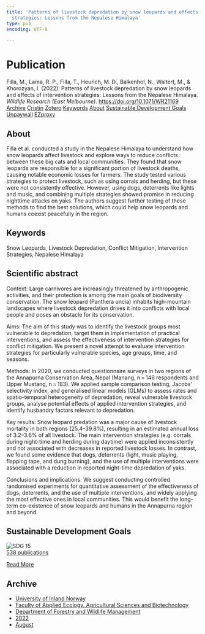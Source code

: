 ```yaml
---
title: 'Patterns of livestock depredation by snow leopards and effects of intervention
  strategies: Lessons from the Nepalese Himalaya'
type: pub
encoding: UTF-8

---
```

<h1>Publication</h1>
<article id="csl-bib-container-VWFJ2SEI" class="csl-bib-container">
  <div class="csl-bib-body"> <div class="csl-entry">Filla, M., Lama, R. P., Filla, T., Heurich, M. D., Balkenhol, N., Waltert, M., &#38; Khorozyan, I. (2022). Patterns of livestock depredation by snow leopards and effects of intervention strategies: Lessons from the Nepalese Himalaya. <i>Wildlife Research (East Melbourne)</i>. <a href="https://doi.org/10.1071/WR21169">https://doi.org/10.1071/WR21169</a></div> </div>
  <div class="csl-bib-buttons">
    <a href="#taxonomy-article-VWFJ2SEI" alt="archive" class="csl-bib-button">Archive</a>
    <a href="https://app.cristin.no/results/show.jsf?id=2046669" alt="Cristin" class="csl-bib-button">Cristin</a>
    <a href="http://zotero.org/groups/5881554/items/VWFJ2SEI" alt="Zotero" class="csl-bib-button">Zotero</a>
    <a href="#keywords-article-VWFJ2SEI" alt="keywords" class="csl-bib-button">Keywords</a>
    <a href="#about-article-VWFJ2SEI" alt="about_pub" class="csl-bib-button">About</a>
    <a href="#sdg-article-VWFJ2SEI" alt="sdg" class="csl-bib-button">Sustainable Development Goals</a>
    <a href="https://www.publish.csiro.au/wr/pdf/WR21169" alt="Unpaywall" class="csl-bib-button">Unpaywall</a>
    <a href="https://www.publish.csiro.au/wr/pdf/WR21169" alt="EZproxy" class="csl-bib-button">EZproxy</a>
  </div>
  <div id="csl-bib-meta-container-VWFJ2SEI"></div>
</article>
<div id="csl-bib-meta-VWFJ2SEI" class="csl-bib-meta">
  <article id="about-article-VWFJ2SEI" class="about_pub-article">
    <h1>About</h1>
    Filla et al. conducted a study in the Nepalese Himalaya to understand how snow leopards affect livestock and explore ways to reduce conflicts between these big cats and local communities. They found that snow leopards are responsible for a significant portion of livestock deaths, causing notable economic losses for farmers. The study tested various strategies to protect livestock, such as using corrals and herding, but these were not consistently effective. However, using dogs, deterrents like lights and music, and combining multiple strategies showed promise in reducing nighttime attacks on yaks. The authors suggest further testing of these methods to find the best solutions, which could help snow leopards and humans coexist peacefully in the region.
  </article>
  <article id="keywords-article-VWFJ2SEI" class="keywords-article">
    <h1>Keywords</h1>
    Snow Leopards, Livestock Depredation, Conflict Mitigation, Intervention Strategies, Nepalese Himalaya
  </article>
  <article id="abstract-article-VWFJ2SEI" class="abstract-article">
    <h1>Scientific abstract</h1>
    Context: 
Large carnivores are increasingly threatened by anthropogenic activities, and their protection is among the main goals of biodiversity conservation. The snow leopard (Panthera uncia) inhabits high-mountain landscapes where livestock depredation drives it into conflicts with local people and poses an obstacle for its conservation. 
 
Aims: 
The aim of this study was to identify the livestock groups most vulnerable to depredation, target them in implementation of practical interventions, and assess the effectiveness of intervention strategies for conflict mitigation. We present a novel attempt to evaluate intervention strategies for particularly vulnerable species, age groups, time, and seasons. 
 
Methods: 
In 2020, we conducted questionnaire surveys in two regions of the Annapurna Conservation Area, Nepal (Manang, n = 146 respondents and Upper Mustang, n = 183). We applied sample comparison testing, Jacobs’ selectivity index, and generalised linear models (GLMs) to assess rates and spatio-temporal heterogeneity of depredation, reveal vulnerable livestock groups, analyse potential effects of applied intervention strategies, and identify husbandry factors relevant to depredation. 
 
Key results: 
Snow leopard predation was a major cause of livestock mortality in both regions (25.4–39.8%), resulting in an estimated annual loss of 3.2–3.6% of all livestock. The main intervention strategies (e.g. corrals during night-time and herding during daytime) were applied inconsistently and not associated with decreases in reported livestock losses. In contrast, we found some evidence that dogs, deterrents (light, music playing, flapping tape, and dung burning), and the use of multiple interventions were associated with a reduction in reported night-time depredation of yaks. 
 
Conclusions and implications: 
We suggest conducting controlled randomised experiments for quantitative assessment of the effectiveness of dogs, deterrents, and the use of multiple interventions, and widely applying the most effective ones in local communities. This would benefit the long-term co-existence of snow leopards and humans in the Annapurna region and beyond.
  </article>
  <article id="sdg-article-VWFJ2SEI" class="sdg-article">
    <h1>Sustainable Development Goals</h1>
    <div class="sdg-container"><div id="sdg15" class="sdg">
        <img src="{{< params subfolder >}}images/sdg/sdg15_en.png" class="image" alt="SDG 15">
        <div class="sdg-overlay">
          <a href="{{< params subfolder >}}en/archive/?sdg=15#archive" class="sdg-publication-count"><span>538</span> publications</a>
          <p><a href="https://sdgs.un.org/goals/goal15" class="sdg-read-more">Read More</a></p>
        </div>
      </div></div>
  </article>
  <article id="taxonomy-article-VWFJ2SEI" class="taxonomy-article">
    <h1>Archive</h1>
    <ul>
      <li><a href="{{< params subfolder >}}en/archive/?key=3DCRN523">University of Inland Norway</a></li>
      <li><a href="{{< params subfolder >}}en/archive/?key=T77LXH6D">Faculty of Applied Ecology, Agricultural Sciences and Biotechnology</a></li>
      <li><a href="{{< params subfolder >}}en/archive/?key=7TRARPE3">Department of Forestry and Wildlife Management</a></li>
      <li><a href="{{< params subfolder >}}en/archive/?key=H9K9UC39">2022</a></li>
      <li><a href="{{< params subfolder >}}en/archive/?key=V5T9MSBV">August</a></li>
    </ul>
  </article>
</div>
